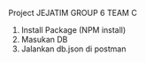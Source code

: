 Project JEJATIM GROUP 6 TEAM C
1. Install Package (NPM install)
2. Masukan DB
3. Jalankan db.json di postman
